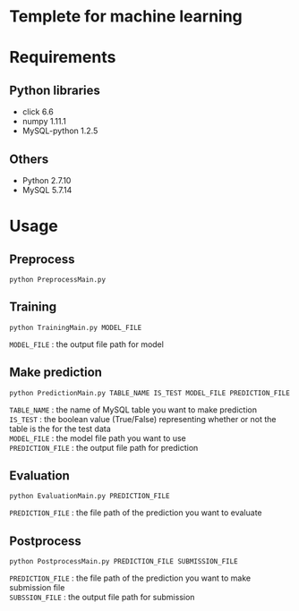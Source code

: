 Templete for machine learning
=====

# Requirements
## Python libraries
* click 6.6
* numpy 1.11.1
* MySQL-python 1.2.5

## Others
* Python 2.7.10
* MySQL 5.7.14


# Usage

## Preprocess
```shell
python PreprocessMain.py
```

## Training
```shell
python TrainingMain.py MODEL_FILE
```
`MODEL_FILE` : the output file path for model

## Make prediction
```shell
python PredictionMain.py TABLE_NAME IS_TEST MODEL_FILE PREDICTION_FILE
```
`TABLE_NAME` : the name of MySQL table you want to make prediction  
`IS_TEST` : the boolean value (True/False) representing whether or not the table is the for the test data  
`MODEL_FILE` : the model file path you want to use  
`PREDICTION_FILE` : the output file path for prediction  

## Evaluation
```shell
python EvaluationMain.py PREDICTION_FILE
```
`PREDICTION_FILE` : the file path of the prediction you want to evaluate

## Postprocess
```shell
python PostprocessMain.py PREDICTION_FILE SUBMISSION_FILE
```
`PREDICTION_FILE` : the file path of the prediction you want to make submission file  
`SUBSSION_FILE` : the output file path for submission